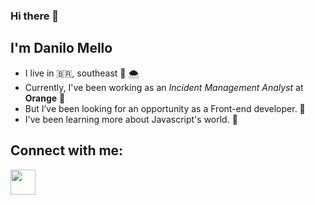 ### Hi there 👋

## I'm Danilo Mello

- I live in 🇧🇷, southeast :cold_face: 🌨️
- Currently, I've been working as an _Incident Management Analyst_ at __Orange__ 🍊
- But I’ve been looking for an opportunity as a Front-end developer. 👀
- I've been learning more about Javascript's world. 🌱

## Connect with me:
<a href="https://www.linkedin.com/in/danilo-mello-257a15145/" target="_blank">
  <img align="center" heigh="30" width="40" src="https://cdn.jsdelivr.net/npm/simple-icons@3.13.0/icons/linkedin.svg">
</a>


<!---
daniluus/daniluus is a ✨ special ✨ repository because its `README.md` (this file) appears on your GitHub profile.
You can click the Preview link to take a look at your changes.
--->
